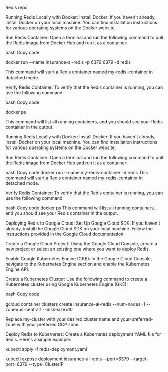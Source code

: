 Redis repo

Running Redis Locally with Docker:
Install Docker: If you haven't already, install Docker on your local machine. You can find installation instructions for various operating systems on the Docker website.

Run Redis Container: Open a terminal and run the following command to pull the Redis image from Docker Hub and run it as a container:

bash
Copy code

docker run --name insurance-ai-redis -p 6379:6379 -d redis

This command will start a Redis container named my-redis-container in detached mode.

Verify Redis Container: To verify that the Redis container is running, you can use the following command:

bash
Copy code

docker ps

This command will list all running containers, and you should see your Redis container in the output.

Running Redis Locally with Docker:
Install Docker: If you haven't already, install Docker on your local machine. You can find installation instructions for various operating systems on the Docker website.

Run Redis Container: Open a terminal and run the following command to pull the Redis image from Docker Hub and run it as a container:

bash
Copy code
docker run --name my-redis-container -d redis
This command will start a Redis container named my-redis-container in detached mode.

Verify Redis Container: To verify that the Redis container is running, you can use the following command:

bash
Copy code
docker ps
This command will list all running containers, and you should see your Redis container in the output.

Deploying Redis to Google Cloud:
Set Up Google Cloud SDK: If you haven't already, install the Google Cloud SDK on your local machine. Follow the instructions provided in the Google Cloud documentation.

Create a Google Cloud Project: Using the Google Cloud Console, create a new project or select an existing one where you want to deploy Redis.

Enable Google Kubernetes Engine (GKE): In the Google Cloud Console, navigate to the Kubernetes Engine section and enable the Kubernetes Engine API.

Create a Kubernetes Cluster: Use the following command to create a Kubernetes cluster using Google Kubernetes Engine (GKE):

bash
Copy code

gcloud container clusters create insurance-ai-redis --num-nodes=1 --zone=us-central1 --disk-size=10

Replace my-cluster with your desired cluster name and your-preferred-zone with your preferred GCP zone.

Deploy Redis to Kubernetes: Create a Kubernetes deployment YAML file for Redis. Here's a simple example:

kubectl apply -f redis-deployment.yaml

kubectl expose deployment insurance-ai-redis --port=6379 --target-port=6379 --type=ClusterIP
